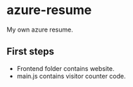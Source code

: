# azure-resume
My own azure resume.

## First steps
- Frontend folder contains website.
- main.js contains visitor counter code.



